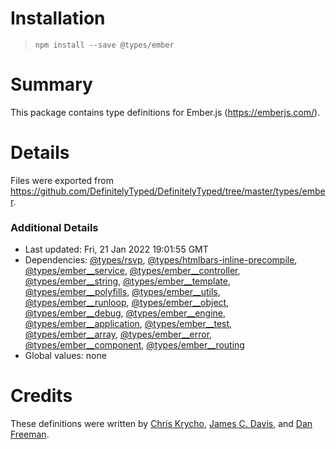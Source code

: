 # Installation
> `npm install --save @types/ember`

# Summary
This package contains type definitions for Ember.js (https://emberjs.com/).

# Details
Files were exported from https://github.com/DefinitelyTyped/DefinitelyTyped/tree/master/types/ember.

### Additional Details
 * Last updated: Fri, 21 Jan 2022 19:01:55 GMT
 * Dependencies: [@types/rsvp](https://npmjs.com/package/@types/rsvp), [@types/htmlbars-inline-precompile](https://npmjs.com/package/@types/htmlbars-inline-precompile), [@types/ember__service](https://npmjs.com/package/@types/ember__service), [@types/ember__controller](https://npmjs.com/package/@types/ember__controller), [@types/ember__string](https://npmjs.com/package/@types/ember__string), [@types/ember__template](https://npmjs.com/package/@types/ember__template), [@types/ember__polyfills](https://npmjs.com/package/@types/ember__polyfills), [@types/ember__utils](https://npmjs.com/package/@types/ember__utils), [@types/ember__runloop](https://npmjs.com/package/@types/ember__runloop), [@types/ember__object](https://npmjs.com/package/@types/ember__object), [@types/ember__debug](https://npmjs.com/package/@types/ember__debug), [@types/ember__engine](https://npmjs.com/package/@types/ember__engine), [@types/ember__application](https://npmjs.com/package/@types/ember__application), [@types/ember__test](https://npmjs.com/package/@types/ember__test), [@types/ember__array](https://npmjs.com/package/@types/ember__array), [@types/ember__error](https://npmjs.com/package/@types/ember__error), [@types/ember__component](https://npmjs.com/package/@types/ember__component), [@types/ember__routing](https://npmjs.com/package/@types/ember__routing)
 * Global values: none

# Credits
These definitions were written by [Chris Krycho](https://github.com/chriskrycho), [James C. Davis](https://github.com/jamescdavis), and [Dan Freeman](https://github.com/dfreeman).
